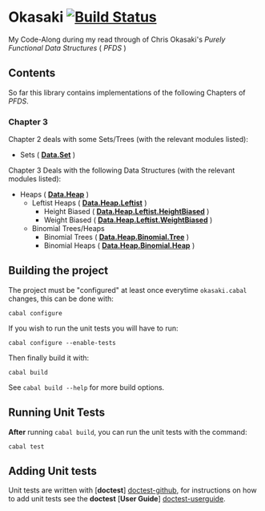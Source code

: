 # Okasaki [![Build Status](https://travis-ci.org/domdere/okasaki.png)](https://travis-ci.org/domdere/okasaki)

My Code-Along during my read through of Chris Okasaki's *Purely Functional Data Structures* ( *PFDS* )

## Contents

So far this library contains implementations of the following Chapters of *PFDS*.

### Chapter 3

Chapter 2 deals with some Sets/Trees (with the relevant modules listed):

-   Sets ( [**Data.Set**](./src/Data/Set.hs "Data.Set") )

Chapter 3 Deals with the following Data Structures (with the relevant modules listed):

-   Heaps ( [**Data.Heap**](./src/Data/Heap.hs "Data.Heap") )
    -   Leftist Heaps ( [**Data.Heap.Leftist**](./src/Data/Heap/Leftist.hs "Data.Heap.Leftist") )
        -   Height Biased ( [**Data.Heap.Leftist.HeightBiased**](./src/Data/Heap/HeightBiased.hs "Data.Heap.Leftist.HeightBiased") )
        -   Weight Biased ( [**Data.Heap.Leftist.WeightBiased**](./src/Data/Heap/WeightBiased.hs "Data.Heap.Leftist.WeightBiased") )
    -   Binomial Trees/Heaps
        -   Binomial Trees ( [**Data.Heap.Binomial.Tree**](./src/Data/Heap/Binomial/Tree.hs "Data.Heap.Binomial.Tree") )
        -   Binomial Heaps ( [**Data.Heap.Binomial.Heap**](./src/Data/Heap/Binomial/Heap.hs "Data.Heap.Binomial.Heap") )

## Building the project

The project must be "configured" at least once everytime `okasaki.cabal` changes, this can be done with:

    cabal configure

If you wish to run the unit tests you will have to run:

    cabal configure --enable-tests

Then finally build it with:

    cabal build

See `cabal build --help` for more build options.

## Running Unit Tests

**After** running `cabal build`, you can run the unit tests with the command:

    cabal test

## Adding Unit tests

Unit tests are written with [**doctest**] [doctest-github], for instructions on how to add unit tests
see the **doctest** [**User Guide**] [doctest-userguide].

[doctest-github]: https://github.com/sol/doctest-haskell "sol/doctest-haskell on GitHub.com"
[doctest-userguide]: https://github.com/sol/doctest-haskell/blob/master/README.markdown#usage "doctest Usage Guide"

